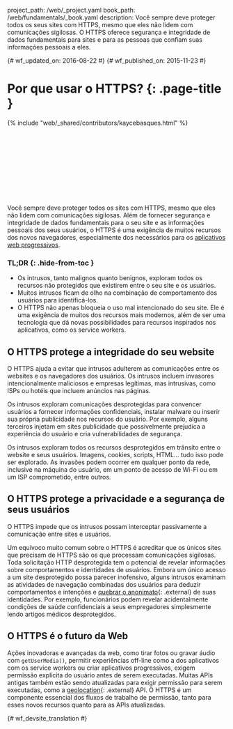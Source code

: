 project_path: /web/_project.yaml
book_path: /web/fundamentals/_book.yaml
description: Você sempre deve proteger todos os seus sites com HTTPS, mesmo que eles não lidem com comunicações sigilosas. O HTTPS oferece segurança e integridade de dados fundamentais para sites e para as pessoas que confiam suas informações pessoais a eles.

{# wf_updated_on: 2016-08-22 #}
{# wf_published_on: 2015-11-23 #}

# Por que usar o HTTPS? {: .page-title }

{% include "web/_shared/contributors/kaycebasques.html" %}

<div class="video-wrapper">
  <iframe class="devsite-embedded-youtube-video" data-video-id="iP75a1Y9saY"
          data-autohide="1" data-showinfo="0" frameborder="0" allowfullscreen>
  </iframe>
</div>

Você sempre deve proteger todos os sites com HTTPS, mesmo que eles
não lidem com comunicações sigilosas. Além de fornecer segurança e integridade
de dados fundamentais para o seu site e as informações pessoais dos seus usuários, o HTTPS é
uma exigência de muitos recursos dos novos navegadores, especialmente dos necessários para os
[aplicativos web progressivos](/web/progressive-web-apps/).

### TL;DR {: .hide-from-toc }

* Os intrusos, tanto malignos quanto benignos, exploram todos os recursos não protegidos que existirem entre o seu site e os usuários.
* Muitos intrusos ficam de olho na combinação de comportamento dos usuários para identificá-los. 
* O HTTPS não apenas bloqueia o uso mal intencionado do seu site. Ele é uma exigência de muitos dos recursos mais modernos, além de ser uma tecnologia que dá novas possibilidades para recursos inspirados nos aplicativos, como os service workers. 

## O HTTPS protege a integridade do seu website 

O HTTPS ajuda a evitar que intrusos adulterem as comunicações 
entre os websites e os navegadores dos usuários. Os intrusos incluem 
invasores intencionalmente maliciosos e empresas legítimas, mas intrusivas, 
como ISPs ou hotéis que incluem anúncios nas páginas.

Os intrusos exploram comunicações desprotegidas para convencer usuários a fornecer 
informações confidenciais, instalar malware ou inserir sua própria 
publicidade nos recursos do usuário. Por exemplo, alguns terceiros injetam 
em sites publicidade que possivelmente prejudica a experiência do usuário e 
cria vulnerabilidades de segurança.

Os intrusos exploram todos os recursos desprotegidos em trânsito entre o 
website e seus usuários. Imagens, cookies, scripts, HTML... tudo isso pode 
ser explorado. As invasões podem ocorrer em qualquer ponto da rede, inclusive na 
máquina do usuário, em um ponto de acesso de Wi-Fi ou em um ISP comprometido, entre outros. 

## O HTTPS protege a privacidade e a segurança de seus usuários

O HTTPS impede que os intrusos possam interceptar passivamente a
comunicação entre sites e usuários.

Um equívoco muito comum sobre o HTTPS é acreditar que os únicos sites 
que precisam de HTTPS são os que processam comunicações sigilosas. Toda 
solicitação HTTP desprotegida tem o potencial de revelar informações sobre 
comportamentos e identidades de usuários. Embora um único acesso a um 
site desprotegido possa parecer inofensivo, alguns intrusos examinam as 
atividades de navegação combinadas dos usuários para deduzir 
comportamentos e intenções e 
[quebrar o anonimato](https://en.wikipedia.org/wiki/De-anonymization){: .external}
de suas identidades. Por exemplo, 
funcionários podem revelar acidentalmente condições de saúde confidenciais a seus 
empregadores simplesmente lendo artigos médicos desprotegidos.

## O HTTPS é o futuro da Web

Ações inovadoras e avançadas da web, como tirar fotos ou gravar
áudio com `getUserMedia()`, permitir experiências off-line como a dos aplicativos com os service
workers ou criar aplicativos progressivos, exigem permissão explícita do usuário
antes de serem executadas. Muitas APIs antigas também estão sendo atualizadas para
exigir permissão para serem executadas, como a
[geolocation](https://developer.mozilla.org/en-US/docs/Web/API/Geolocation/Using_geolocation){: .external}
API. O HTTPS é um componente essencial dos fluxos de trabalho de permissão, tanto para
esses novos recursos quanto para as APIs atualizadas.








{# wf_devsite_translation #}
